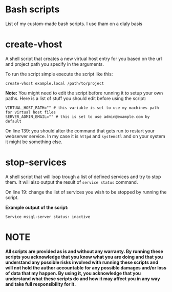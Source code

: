 # Bash scripts
List of my custom-made bash scripts. I use tham on a dialy basis

# create-vhost

A shell script that creates a new virtual host entry for you based on the url and project path you specify in the arguments.

To run the script simple execute the script like this:

```shell script
create-vhost example.local /path/to/project
```

**Note:**
You might need to edit the script before running it to setup your own paths.
Here is a list of stuff you should edit before using the script:

```shell script
VIRTUAL_HOST_PATH="" # this variable is set to use my machines path for virtual host files
SERVER_ADMIN_EMAIL="" # this is set to use admin@example.com by default
```

On line 139: you should alter the command that gets run to restart your webserver service. In my case it is ```httpd``` and ```systemctl``` and on your system it might be something else.


# stop-services

A shell script that will loop trough a list of defined services and try to stop them. It will also output the result of ```service status``` command.

On line 19: change the list of services you wish to be stopped by running the script. 

**Example output of the script:**

```shell script
Service mssql-server status: inactive
``` 


# NOTE 

**All scripts are provided as is and without any warranty. By running these scripts you acknowledge that you know what you are doing and that you understand any possible risks involved with running these scripts and will not hold the author accountable for any possible damages and/or loss of data that my happen.
By using it, you acknowledge that you understand what these scripts do and how it may affect you in any way and take full responsibility for it.**